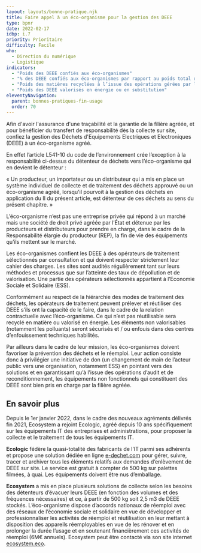 ```yaml
---
layout: layouts/bonne-pratique.njk
title: Faire appel à un éco-organisme pour la gestion des DEEE
type: bpnr
date: 2022-02-17
idbp: i.7
priority: Prioritaire
difficulty: Facile
who:
  - Direction du numérique
  - Logistique
indicators:
  - "Poids des DEEE confiés aux éco-organismes"
  - "% des DEEE confiés aux éco-organismes par rapport au poids total des DEEE générés"
  - "Poids des matières recyclées à l’issue des opérations gérées par les éco-organisme"
  - "Poids des DEEE valorisés en énergie ou en substitution"
eleventyNavigation:
  parent: bonnes-pratiques-fin-usage
  order: 70
---
```


Afin d'avoir l'assurance d'une traçabilité et la garantie de la filière agréée, et pour bénéficier du transfert de responsabilité dès la collecte sur site, confiez la gestion des Déchets d'Equipements Electriques et Electroniques (DEEE) à un éco-organisme agréé.

En effet l’article L541-10 du code de l’environnement crée l’exception à la responsabilité ci-dessus du détenteur de déchets vers l’éco-organisme qui en devient le détenteur :

« Un producteur, un importateur ou un distributeur qui a mis en place un système individuel de collecte et de traitement des déchets approuvé ou un éco-organisme agréé, lorsqu'il pourvoit à la gestion des déchets en application du II du présent article, est détenteur de ces déchets au sens du présent chapitre. »

L’éco-organisme n’est pas une entreprise privée qui répond à un marché mais une société de droit privé agréée par l’État et détenue par les producteurs et distributeurs pour prendre en charge, dans le cadre de la Responsabilité élargie du producteur (REP), la fin de vie des équipements qu’ils mettent sur le marché.

Les éco-organismes confient les DEEE à des opérateurs de traitement sélectionnés par consultation et qui doivent respecter strictement leur cahier des charges. Les sites sont audités régulièrement tant sur leurs méthodes et processus que sur l’atteinte des taux de dépollution et de valorisation. Une partie des opérateurs sélectionnés appartient à l’Economie Sociale et Solidaire (ESS).

Conformément au respect de la hiérarchie des modes de traitement des déchets, les opérateurs de traitement peuvent  prélever et réutiliser des DEEE s’ils ont la capacité de le faire, dans le cadre de la relation contractuelle avec l’éco-organisme. Ce qui n’est pas réutilisable sera recyclé en matière ou valorisé en énergie. Les éléments non valorisables (notamment les polluants) seront sécurisés et / ou enfouis dans des centres d’enfouissement techniques habilités.

Par ailleurs dans le cadre de leur mission, les éco-organismes doivent favoriser la prévention des déchets et le réemploi. Leur action consiste donc à privilégier une initiative de don (un changement de main de l’acteur public vers une organisation, notamment ESS) en pointant vers des solutions et en garantissant qu’à l’issue des opérations d’audit et de reconditionnement, les équipements non fonctionnels qui constituent des DEEE sont bien pris en charge par la filière agréée. 

## En savoir plus

Depuis le 1er janvier 2022, dans le cadre des nouveaux agréments délivrés fin 2021, Ecosystem a rejoint Ecologic, agréé depuis 10 ans spécifiquement sur les équipements IT des entreprises et administrations, pour proposer la collecte et le traitement de tous les équipements IT.

**Ecologic** fédère la quasi-totalité des fabricants de l’IT parmi ses adhérents et propose une solution dédiée en ligne [e-dechet.com](http://www.e-dechet.com/) pour gérer, suivre, tracer et archiver tous les éléments relatifs aux demandes d’enlèvement de DEEE sur site. Le service est gratuit à compter de 500 kg sur palettes filmées, à quai. Les équipements doivent être nus d’emballage. 

**Ecosystem** a mis en place plusieurs solutions de collecte selon les besoins des détenteurs d’évacuer leurs DEEE (en fonction des volumes et des fréquences nécessaires) et ce, à partir de 500 kg soit 2,5 m3 de DEEE stockés. L’éco-organisme dispose d’accords nationaux de réemploi avec des réseaux de l’économie sociale et solidaire en vue de développer et professionnaliser les activités de réemploi et réutilisation en leur mettant à disposition des appareils réemployables en vue de les rénover et en prolonger la durée l’usage et en soutenant financièrement ces activités de réemploi (6M€ annuels). Ecosystem peut être contacté via son site internet [ecosystem.eco](https://www.ecosystem.eco/).
